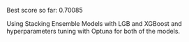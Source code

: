Best score so far: 0.70085

Using Stacking Ensemble Models with LGB and XGBoost and hyperparameters tuning with Optuna for both of the models.

